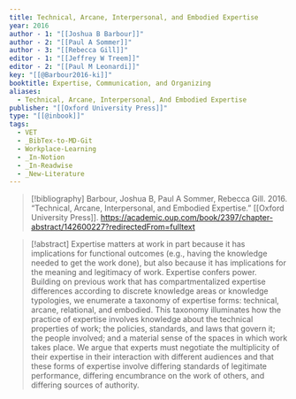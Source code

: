 ```yaml
---
title: Technical, Arcane, Interpersonal, and Embodied Expertise
year: 2016
author - 1: "[[Joshua B Barbour]]"
author - 2: "[[Paul A Sommer]]"
author - 3: "[[Rebecca Gill]]"
editor - 1: "[[Jeffrey W Treem]]"
editor - 2: "[[Paul M Leonardi]]"
key: "[[@Barbour2016-ki]]"
booktitle: Expertise, Communication, and Organizing
aliases:
  - Technical, Arcane, Interpersonal, And Embodied Expertise
publisher: "[[Oxford University Press]]"
type: "[[@inbook]]"
tags:
  - VET
  - _BibTex-to-MD-Git
  - Workplace-Learning
  - _In-Notion
  - _In-Readwise
  - _New-Literature
---
```


> [!bibliography]
> Barbour, Joshua B, Paul A Sommer, Rebecca Gill. 2016. “Technical, Arcane, Interpersonal, and Embodied Expertise.” [[Oxford University Press]]. https://academic.oup.com/book/2397/chapter-abstract/142600227?redirectedFrom=fulltext

> [!abstract]
> Expertise matters at work in part because it has implications for functional outcomes (e.g., having the knowledge needed to get the work done), but also because it has implications for the meaning and legitimacy of work. Expertise confers power. Building on previous work that has compartmentalized expertise differences according to discrete knowledge areas or knowledge typologies, we enumerate a taxonomy of expertise forms: technical, arcane, relational, and embodied. This taxonomy illuminates how the practice of expertise involves knowledge about the technical properties of work; the policies, standards, and laws that govern it; the people involved; and a material sense of the spaces in which work takes place. We argue that experts must negotiate the multiplicity of their expertise in their interaction with different audiences and that these forms of expertise involve differing standards of legitimate performance, differing encumbrance on the work of others, and differing sources of authority.